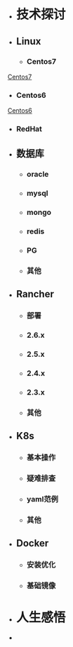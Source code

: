 - # 技术探讨
- ## Linux

  - ### Centos7

​         [Centos7](centos/centos7基本操作.md)

  - ### Centos6
​       [Centos6](centos/centos6基本操作.md)

  - ### RedHat

- ## 数据库
  - ### oracle
  - ### mysql
  - ### mongo
  - ### redis
  - ### PG
  - ### 其他
- ## Rancher
  - ### 部署
  - ### 2.6.x
  - ### 2.5.x
  - ### 2.4.x
  - ### 2.3.x
  - ### 其他
- ## K8s
  - ### 基本操作
  - ### 疑难排查
  - ### yaml范例
  - ### 其他
- ## Docker
  - ### 安装优化
  - ### 基础镜像
- # 人生感悟
- 

